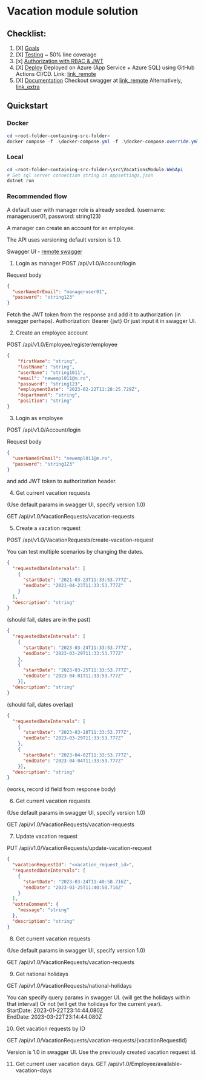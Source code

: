 # Vacation module solution

## Checklist:
1. [X] [Goals](#main-requirements)
2. [X] [Testing](#testing)
~ 50% line coverage
3. [x] [Authorization with RBAC & JWT](#authorization-with-rbac--jwt)
3. [X] [Deploy](#deploy)
Deployed on Azure (App Service + Azure SQL) using GitHub Actions CI/CD.
Link: [link_remote](https://vacationmodule.azurewebsites.net/swagger)
4. [X] [Documentation](#documentation)
Checkout swagger at [link_remote](https://vacationmodule.azurewebsites.net/swagger)
Alternatively,  [link_extra](https://app.swaggerhub.com/apis/ZERO6305/vacationsmodule/1.0.0)

## Quickstart

### Docker

```powershell
cd <root-folder-containing-src-folder>
docker compose -f .\docker-compose.yml -f .\docker-compose.override.yml up --build --force-recreate -d
```

### Local

```powershell
cd <root-folder-containing-src-folder>\src\VacationsModule.WebApi
# Set sql server connection string in appsettings.json
dotnet run
```

### Recommended flow

A default user with manager role is already seeded. (username: manageruser01, password: string123)

A manager can create an account for an employee.

The API uses versioning default version is 1.0.

Swagger UI - [remote swagger](https://vacationmodule.azurewebsites.net/swagger)
1. Login as manager
POST /api/v1.0/Account/login

Request body
```json
{
  "userNameOrEmail": "manageruser01",
  "password": "string123"
}
```
Fetch the JWT token from the response
and add it to authorization (in swagger perhaps).
Authorization: Bearer {jwt}
Or just input it in swagger UI.

2. Create an employee account

POST /api/v1.0/Employee/register/employee

```json
{
    "firstName": "string",
    "lastName": "string",
    "userName": "string1011",
    "email": "newempl011@m.ro",
    "password": "string123",
    "employmentDate": "2023-02-22T11:28:25.729Z",
    "department": "string",
    "position": "string"
}
```

3. Login as employee

POST /api/v1.0/Account/login

Request body
```json
{
  "userNameOrEmail": "newempl011@m.ro",
  "password": "string123"
}
```
and add JWT token to authorization header.

4. Get current vacation requests

(Use default params in swagger UI, specify version 1.0)

GET /api/v1.0/VacationRequests/vacation-requests

5. Create a vacation request

POST /api/v1.0/VacationRequests/create-vacation-request

You can test multiple scenarios by changing the dates.



```json
{
  "requestedDateIntervals": [
    {
      "startDate": "2021-03-23T11:33:53.777Z",
      "endDate": "2021-04-23T11:33:53.777Z"
    }
  ],
  "description": "string"
}

```
(should fail, dates are in the past)

```json
{
  "requestedDateIntervals": [
    {
      "startDate": "2023-03-24T11:33:53.777Z",
      "endDate": "2023-03-29T11:33:53.777Z"
    },
    {
      "startDate": "2023-03-25T11:33:53.777Z",
      "endDate": "2023-04-01T11:33:53.777Z"
    }],
  "description": "string"
}

```
(should fail, dates overlap)


```json
{
  "requestedDateIntervals": [
    {
      "startDate": "2023-03-28T11:33:53.777Z",
      "endDate": "2023-03-29T11:33:53.777Z"
    },
    {
      "startDate": "2023-04-02T11:33:53.777Z",
      "endDate": "2023-04-04T11:33:53.777Z"
    }],
  "description": "string"
}
```
(works, record id field from response body)


6. Get current vacation requests

(Use default params in swagger UI, specify version 1.0)

GET /api/v1.0/VacationRequests/vacation-requests

7. Update vacation request

PUT /api/v1.0/VacationRequests/update-vacation-request

```json
{
  "vacationRequestId": "<vacation_request_id>",
  "requestedDateIntervals": [
    {
      "startDate": "2023-03-24T11:40:58.716Z",
      "endDate": "2023-03-25T11:40:58.716Z"
    }
  ],
  "extraComment": {
    "message": "string"
  },
  "description": "string"
}
```

8. Get current vacation requests

(Use default params in swagger UI, specify version 1.0)

GET /api/v1.0/VacationRequests/vacation-requests

9. Get national holidays

GET /api/v1.0/VacationRequests/national-holidays

You can specify query params in swagger UI. (will get the holidays within that interval)
Or not (will get the holidays for the current year).
<br>
StartDate: 2023-01-22T23:14:44.080Z 
<br>
EndDate: 2023-03-22T23:14:44.080Z

10. Get vacation requests by ID

GET /api/v1.0/VacationRequests/vacation-requests/{vacationRequestId}

Version is 1.0 in swagger UI.
Use the previously created vacation request id.

11. Get current user vacation days.
GET /api/v1.0/Employee/available-vacation-days






